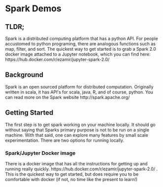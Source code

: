 <h1>Spark Demos </h1>

<h2>TLDR;</h2>
Spark is a distributed computing platform that has a python API.  For people accustomed to python programing, there are analogous functions such as map, filter, and sort.  The quickest way to get started is to grab a Spark 2.0 docker image attached to a Jupyter notebook, which you can find here: https://hub.docker.com/r/ezamir/jupyter-spark-2.0/

<h2>Background</h2>
Spark is an open sourced platform for distributed computation.  Originally written in scala, it has API's for scala, java, R, and of course, python.  You can read more on the Spark website http://spark.apache.org/

<h2>Getting Started</h2>
The first step is to get spark working on your machine locally.  It should go without saying that Sparks primary purpose is not to be run on a single machine.  With that said, one can explore many features by small scale experimentation.  There are two options for running locally.
<h3>Spark/Jupyter Docker image</h3>
There is a docker image that has all the instructions for getting up and running really quickly.  https://hub.docker.com/r/ezamir/jupyter-spark-2.0/ .  This is the quickest way to get started, but does require you to be comfortable with docker (if not, no time like the present to learn!)

